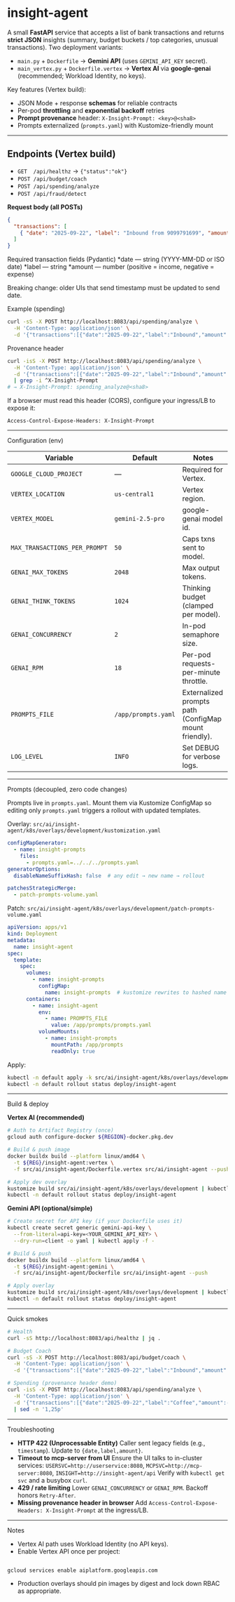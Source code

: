 # insight-agent

A small **FastAPI** service that accepts a list of bank transactions and returns **strict JSON** insights
(summary, budget buckets / top categories, unusual transactions). Two deployment variants:

- `main.py` + `Dockerfile` → **Gemini API** (uses `GEMINI_API_KEY` secret).
- `main_vertex.py` + `Dockerfile.vertex` → **Vertex AI** via **google-genai** (recommended; Workload Identity, no keys).

Key features (Vertex build):

- JSON Mode + response **schemas** for reliable contracts
- Per-pod **throttling** and **exponential backoff** retries
- **Prompt provenance** header: `X-Insight-Prompt: <key>@<sha8>`
- Prompts externalized (`prompts.yaml`) with Kustomize-friendly mount

---

## Endpoints (Vertex build)

- `GET  /api/healthz` → `{"status":"ok"}`
- `POST /api/budget/coach`
- `POST /api/spending/analyze`
- `POST /api/fraud/detect`

**Request body (all POSTs)**

```json
{
  "transactions": [
    { "date": "2025-09-22", "label": "Inbound from 9099791699", "amount": 250000.0 }
  ]
}
```

Required transaction fields (Pydantic)
*date — string (YYYY-MM-DD or ISO date)
*label — string
*amount — number (positive = income, negative = expense)

Breaking change: older UIs that send timestamp must be updated to send date.

Example (spending)

```bash
curl -sS -X POST http://localhost:8083/api/spending/analyze \
  -H 'Content-Type: application/json' \
  -d '{"transactions":[{"date":"2025-09-22","label":"Inbound","amount":250000}]}' | jq .
```

Provenance header

```bash
curl -isS -X POST http://localhost:8083/api/spending/analyze \
  -H 'Content-Type: application/json' \
  -d '{"transactions":[{"date":"2025-09-22","label":"Inbound","amount":250000}]}' \
  | grep -i ^X-Insight-Prompt
# → X-Insight-Prompt: spending_analyze@<sha8>
```

If a browser must read this header (CORS), configure your ingress/LB to expose it:

`Access-Control-Expose-Headers: X-Insight-Prompt`


---

Configuration (env)

| Variable | Default | Notes |
|---|---|---|
| `GOOGLE_CLOUD_PROJECT` | — | Required for Vertex. |
| `VERTEX_LOCATION` | `us-central1` | Vertex region. |
| `VERTEX_MODEL` | `gemini-2.5-pro` | google-genai model id. |
| `MAX_TRANSACTIONS_PER_PROMPT` | `50` | Caps txns sent to model. |
| `GENAI_MAX_TOKENS` | `2048` | Max output tokens. |
| `GENAI_THINK_TOKENS` | `1024` | Thinking budget (clamped per model). |
| `GENAI_CONCURRENCY` | `2` | In-pod semaphore size. |
| `GENAI_RPM` | `18` | Per-pod requests-per-minute throttle. |
| `PROMPTS_FILE` | `/app/prompts.yaml` | Externalized prompts path (ConfigMap mount friendly). |
| `LOG_LEVEL` | `INFO` | Set DEBUG for verbose logs. |


---

Prompts (decoupled, zero code changes)

Prompts live in `prompts.yaml`. Mount them via Kustomize ConfigMap so editing only `prompts.yaml` triggers a rollout with updated templates.

Overlay: `src/ai/insight-agent/k8s/overlays/development/kustomization.yaml`

```yaml
configMapGenerator:
  - name: insight-prompts
    files:
      - prompts.yaml=../../../prompts.yaml
generatorOptions:
  disableNameSuffixHash: false  # any edit → new name → rollout

patchesStrategicMerge:
  - patch-prompts-volume.yaml
```

Patch: `src/ai/insight-agent/k8s/overlays/development/patch-prompts-volume.yaml`

```yaml
apiVersion: apps/v1
kind: Deployment
metadata:
  name: insight-agent
spec:
  template:
    spec:
      volumes:
        - name: insight-prompts
          configMap:
            name: insight-prompts  # kustomize rewrites to hashed name
      containers:
        - name: insight-agent
          env:
            - name: PROMPTS_FILE
              value: /app/prompts/prompts.yaml
          volumeMounts:
            - name: insight-prompts
              mountPath: /app/prompts
              readOnly: true
```

Apply:

```bash
kubectl -n default apply -k src/ai/insight-agent/k8s/overlays/development
kubectl -n default rollout status deploy/insight-agent
```


---

Build & deploy

**Vertex AI (recommended)**

```bash
# Auth to Artifact Registry (once)
gcloud auth configure-docker ${REGION}-docker.pkg.dev

# Build & push image
docker buildx build --platform linux/amd64 \
  -t ${REG}/insight-agent:vertex \
  -f src/ai/insight-agent/Dockerfile.vertex src/ai/insight-agent --push

# Apply dev overlay
kustomize build src/ai/insight-agent/k8s/overlays/development | kubectl apply -f - 
kubectl -n default rollout status deploy/insight-agent
```

**Gemini API (optional/simple)**

```bash
# Create secret for API key (if your Dockerfile uses it)
kubectl create secret generic gemini-api-key \
  --from-literal=api-key=<YOUR_GEMINI_API_KEY> \
  --dry-run=client -o yaml | kubectl apply -f -

# Build & push
docker buildx build --platform linux/amd64 \
  -t ${REG}/insight-agent:gemini \
  -f src/ai/insight-agent/Dockerfile src/ai/insight-agent --push

# Apply overlay
kustomize build src/ai/insight-agent/k8s/overlays/development | kubectl apply -f -
kubectl -n default rollout status deploy/insight-agent
```


---

Quick smokes

```bash
# Health
curl -sS http://localhost:8083/api/healthz | jq .

# Budget Coach
curl -sS -X POST http://localhost:8083/api/budget/coach \
  -H 'Content-Type: application/json' \
  -d '{"transactions":[{"date":"2025-09-22","label":"Inbound","amount":250000}]}' | jq .

# Spending (provenance header demo)
curl -isS -X POST http://localhost:8083/api/spending/analyze \
  -H 'Content-Type: application/json' \
  -d '{"transactions":[{"date":"2025-09-22","label":"Coffee","amount":-5}]}' \
  | sed -n '1,25p'
```


---

Troubleshooting
*   **HTTP 422 (Unprocessable Entity)**
    Caller sent legacy fields (e.g., `timestamp`). Update to `{date,label,amount}`.
*   **Timeout to mcp-server from UI**
    Ensure the UI talks to in-cluster services:
    `USERSVC=http://userservice:8080`, `MCPSVC=http://mcp-server:8080`, `INSIGHT=http://insight-agent/api`
    Verify with `kubectl get svc` and a busybox `curl`.
*   **429 / rate limiting**
    Lower `GENAI_CONCURRENCY` or `GENAI_RPM`. Backoff honors `Retry-After`.
*   **Missing provenance header in browser**
    Add `Access-Control-Expose-Headers: X-Insight-Prompt` at the ingress/LB.

---

Notes
*   Vertex AI path uses Workload Identity (no API keys).
*   Enable Vertex API once per project:

```bash

gcloud services enable aiplatform.googleapis.com
```


*   Production overlays should pin images by digest and lock down RBAC as appropriate.